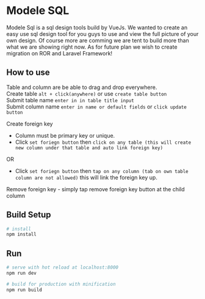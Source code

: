 
# Modele SQL
Modele Sql is a sql design tools build by VueJs. We wanted to create an easy use sql design tool for you guys to use and view the full picture of your own design. Of course more are comming we are 
tent to build more than what we are showing right now. As for future plan we wish to create migration on ROR and Laravel Framework!

## How to use
Table and column are be able to drag and drop everywhere. <br/>
Create table `alt + click(anywhere)` or use `create table button`  <br/> 
Submit table name `enter in in table title input` <br/>
Submit column name `enter in name or default fields` or `click update button` <br/>
 
Create foreign key 
- Column must be primary key or unique.
- Click `set foriegn button` then `click on any table (this will create new column under that table and auto link foreign key)`<br/>

OR<br/>

- Click `set foriegn button` then `tap on any column (tab on own table column are not allowed)` this will link the foreign key up.

Remove foreign key - simply tap remove foreign key button at the child column

## Build Setup

``` bash
# install 
npm install
```

## Run
``` bash
# serve with hot reload at localhost:8000
npm run dev

# build for production with minification
npm run build
```  
